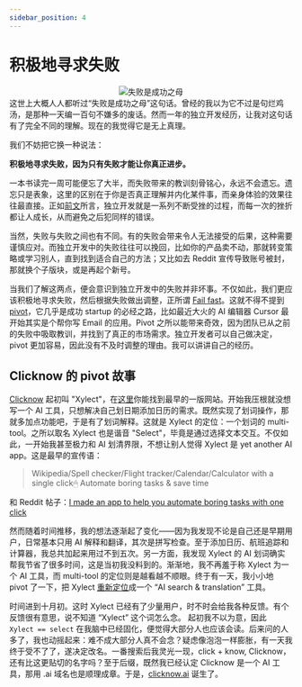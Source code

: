 ```yaml
---
sidebar_position: 4
---
```


# 积极地寻求失败

<center>
  <img src="https://s2.loli.net/2024/12/30/kfapVwuncThEH7J.png" alt="失败是成功之母" />
</center>
这世上大概人人都听过“失败是成功之母”这句话。曾经的我以为它不过是句烂鸡汤，是那种一天编一百句不嫌多的废话。然而一年的独立开发经历，让我对这句话有了完全不同的理解。现在的我觉得它是无上真理。

我们不妨把它换一种说法：

**积极地寻求失败，因为只有失败才能让你真正进步。**

一本书读完一周可能便忘了大半，而失败带来的教训刻骨铭心，永远不会遗忘。遗忘只是表象，这里的区别在于你是否真正理解并内化某件事，而亲身体验的效果往往最直接。正如[前文](https://indie2024.laike9m.com/indiehacking-is-hard)所言，独立开发就是一系列不断受挫的过程，而每一次的挫折都让人成长，从而避免之后犯同样的错误。

当然，失败与失败之间也有不同。有的失败会带来令人无法接受的后果，这种需要谨慎应对。而独立开发中的失败往往可以挽回，比如你的产品卖不动，那就转变策略或学习别人，直到找到适合自己的方法；又比如去 Reddit 宣传导致账号被封，那就换个子版块，或是再起个新号。

当我们了解这两点，便会意识到独立开发中的失败并非坏事。不仅如此，我们更应该积极地寻求失败，然后根据失败做出调整，正所谓 [Fail fast](https://en.wikipedia.org/wiki/Fail_fast_(business))。这就不得不提到 [pivot](https://www.ycombinator.com/library/6p-all-about-pivoting)，它几乎是成功 startup 的必经之路，比如最近大火的 AI 编辑器 Cursor 最开始其实是个帮你写 Email 的应用。Pivot 之所以能带来奇效，因为团队已从之前的失败中吸取教训，并找到了真正的市场需求。独立开发者可以自己做决定，pivot 更加容易，因此没有不及时调整的理由。我可以讲讲自己的经历。

## Clicknow 的 pivot 故事

[Clicknow](https://clicknow.ai/) 起初叫 "Xylect"，在[这里](https://web.archive.org/web/20240720122647/https://xylect.app/)你能找到最早的一版网站。开始我压根就没想写一个 AI 工具，只想解决自己划日期添加日历的需求。既然实现了划词操作，那就多加点功能吧，于是有了划词解释。这就是 Xylect 的定位：一个划词的 multi-tool。之所以取名 Xylect 也是谐音 "Select"，毕竟是通过选择文本交互。不仅如此，一开始我甚至极力和 AI 划清界限，不想让别人觉得 Xylect 是 yet another AI app。这是最早的宣传语：

> Wikipedia/Spell checker/Flight tracker/Calendar/Calculator with a single click🖱
> Automate boring tasks & save time

和 Reddit 帖子：[I made an app to help you automate boring tasks with one click](https://www.reddit.com/r/macapps/comments/1e8oxjn/i_made_an_app_to_help_you_automate_boring_tasks/?sort=old)

然而随着时间推移，我的想法逐渐起了变化——因为我发现不论是自己还是早期用户，日常基本只用 AI 解释和翻译，其次是拼写检查。至于添加日历、航班追踪和计算器，我总共加起来用过不到五次。另一方面，我发现 Xylect 的 AI 划词确实帮我节省了很多时间，这是当初我没料到的。渐渐地，我不再羞于称 Xylect 为一个 AI 工具，而 multi-tool 的定位则是越看越不顺眼。终于有一天，我小小地 pivot 了一下，把 Xylect [重新定位](https://web.archive.org/web/20240812043240/https://xylect.app/)成一个 “AI search & translation” 工具。

时间进到十月初。这时 Xylect 已经有了少量用户，时不时会给我各种反馈。有个反馈很有意思，说不知道 “Xylect” 这个词怎么念。 起初我不以为意，因此 `Xylect == select` 在我脑中已经固化，便觉得大部分人也应该会读。后来问的人多了，我也动摇起来：难不成大部分人真不会念？疑虑像泡泡一样膨胀，有一天我终于受不了了，遂决定改名。一番搜索后我灵光一现，click + know, Clicknow，还有比这更贴切的名字吗？至于后缀，既然我已经认定 Clicknow 是一个 AI 工具，那用 .ai 域名也是顺理成章。于是，[clicknow.ai](https://clicknow.ai) 诞生了。

